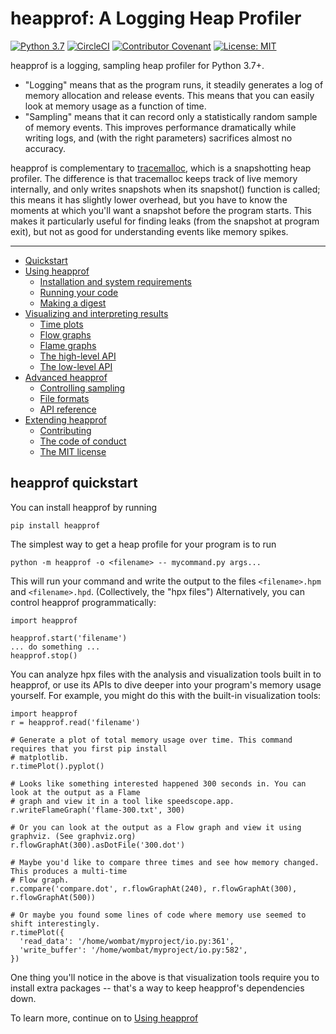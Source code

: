 # heapprof: A Logging Heap Profiler

[![Python 3.7](https://img.shields.io/badge/python-3.7-blue.svg)](https://www.python.org/downloads/release/python-374/) 
[![CircleCI](https://circleci.com/gh/humu/heapprof/tree/master.svg?style=svg&circle-token=1557bfcabda0155d6505a45e3f00d4a71a005565)](https://circleci.com/gh/humu/heapprof/tree/master)
[![Contributor Covenant](https://img.shields.io/badge/Contributor%20Covenant-v1.4%20adopted-ff69b4.svg)](code-of-conduct.md)
[![License: MIT](https://img.shields.io/badge/License-MIT-yellow.svg)](https://opensource.org/licenses/MIT)

heapprof is a logging, sampling heap profiler for Python 3.7+.

* "Logging" means that as the program runs, it steadily generates a log of memory allocation and
    release events. This means that you can easily look at memory usage as a function of time.
* "Sampling" means that it can record only a statistically random sample of memory events. This
    improves performance dramatically while writing logs, and (with the right parameters) sacrifices
    almost no accuracy.

heapprof is complementary to [tracemalloc](https://docs.python.org/3/library/tracemalloc.html),
which is a snapshotting heap profiler. The difference is that tracemalloc keeps track of live memory
internally, and only writes snapshots when its snapshot() function is called; this means it has
slightly lower overhead, but you have to know the moments at which you'll want a snapshot before the
program starts. This makes it particularly useful for finding leaks (from the snapshot at program
exit), but not as good for understanding events like memory spikes.

---

* [Quickstart](#heapprof-quickstart)
* [Using heapprof](using_heapprof.md)
  * [Installation and system requirements](using_heapprof.md#installation-and-system-requirements)
  * [Running your code](using_heapprof.md#running-your-code)
  * [Making a digest](using_heapprof.md#making-a-digest)
* [Visualizing and interpreting results](visualizing_results.md)
  * [Time plots](time_plots.md)
  * [Flow graphs](flow_graphs.md)
  * [Flame graphs](flame_graphs.md)
  * [The high-level API](high_level_api.md)
  * [The low-level API](low_level_api.md)
* [Advanced heapprof](advanced_heapprof.md)
  * [Controlling sampling](sampling_rate.md)
  * [File formats](file_formats.md)
  * [API reference](api_reference.md)
* [Extending heapprof](extending_heapprof.md)
  * [Contributing](contributing.md)
  * [The code of conduct](../CODE_OF_CONDUCT.md)
  * [The MIT license](../LICENSE)

## heapprof quickstart

You can install heapprof by running

`pip install heapprof`

The simplest way to get a heap profile for your program is to run

`python -m heapprof -o <filename> -- mycommand.py args...`

This will run your command and write the output to the files `<filename>.hpm` and `<filename>.hpd`.
(Collectively, the "hpx files") Alternatively, you can control heapprof programmatically:

```
import heapprof

heapprof.start('filename')
... do something ...
heapprof.stop()
```

You can analyze hpx files with the analysis and visualization tools built in to heapprof, or use its
APIs to dive deeper into your program's memory usage yourself. For example, you might do this with
the built-in visualization tools:

```
import heapprof
r = heapprof.read('filename')

# Generate a plot of total memory usage over time. This command requires that you first pip install
# matplotlib.
r.timePlot().pyplot()

# Looks like something interested happened 300 seconds in. You can look at the output as a Flame
# graph and view it in a tool like speedscope.app.
r.writeFlameGraph('flame-300.txt', 300)

# Or you can look at the output as a Flow graph and view it using graphviz. (See graphviz.org)
r.flowGraphAt(300).asDotFile('300.dot')

# Maybe you'd like to compare three times and see how memory changed. This produces a multi-time
# Flow graph.
r.compare('compare.dot', r.flowGraphAt(240), r.flowGraphAt(300), r.flowGraphAt(500))

# Or maybe you found some lines of code where memory use seemed to shift interestingly.
r.timePlot({
  'read_data': '/home/wombat/myproject/io.py:361',
  'write_buffer': '/home/wombat/myproject/io.py:582',
})
```

One thing you'll notice in the above is that visualization tools require you to install extra
packages -- that's a way to keep heapprof's dependencies down.

To learn more, continue on to [Using heapprof](using_heapprof.md)

